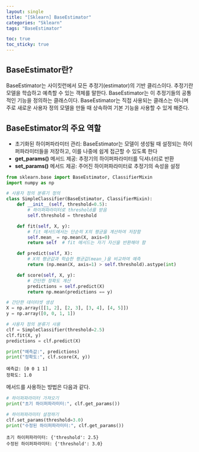 ```yaml
---
layout: single
title: "[Sklearn] BaseEstimator"
categories: "Sklearn"
tags: "BaseEstimator"

toc: true
toc_sticky: true
---
```


## BaseEstimator란?
BaseEstimator는 사이킷런에서 모든 추정기(estimator)의 기반 클리스이다. 추정기란 모델을 학습하고 예측할 수 있는 객체를 말한다. BaseEstimator는 이 추정기들의 공통적인 기능을 정의하는 클래스이다. BaseEstimator는 직접 사용되는 클래스는 아니며 주로 새로운 사용자 정의 모델을 만들 때 상속하여 기본 기능을 사용할 수 있게 해준다.

## BaseEstimator의 주요 역할
- 초기화된 하이퍼파라미터 관리: BaseEstimator는 모델이 생성될 때 설정되는 하이퍼파라미터들을 저장하고, 이를 나중에
 쉽게 접근할 수 있도록 한다
- **get_params()** 메서드 제공: 추정기의 하이퍼파라미터를 딕셔너리로 반환
- **set_params()** 메서드 제공: 주어진 하이퍼파라미터로 추정기의 속성을 설정


```python
from sklearn.base import BaseEstimator, ClassifierMixin
import numpy as np

# 사용자 정의 분류기 정의
class SimpleClassifier(BaseEstimator, ClassifierMixin):
    def __init__(self, threshold=0.5):
        # 하이퍼파라미터로 threshold를 받음
        self.threshold = threshold

    def fit(self, X, y):
        # fit 메서드에서는 단순히 X의 평균을 계산하여 저장함
        self.mean_ = np.mean(X, axis=0)
        return self  # fit 메서드는 자기 자신을 반환해야 함

    def predict(self, X):
        # X의 평균값과 학습한 평균값(mean_)을 비교하여 예측
        return (np.mean(X, axis=1) > self.threshold).astype(int)

    def score(self, X, y):
        # 간단한 정확도 계산
        predictions = self.predict(X)
        return np.mean(predictions == y)

# 간단한 데이터셋 생성
X = np.array([[1, 2], [2, 3], [3, 4], [4, 5]])
y = np.array([0, 0, 1, 1])

# 사용자 정의 분류기 사용
clf = SimpleClassifier(threshold=2.5)
clf.fit(X, y)
predictions = clf.predict(X)

print("예측값:", predictions)
print("정확도:", clf.score(X, y))
```

    예측값: [0 0 1 1]
    정확도: 1.0


메서드를 사용하는 방법은 다음과 같다.

```python
# 하이퍼파라미터 가져오기
print("초기 하이퍼파라미터:", clf.get_params())

# 하이퍼파라미터 설정하기
clf.set_params(threshold=3.0)
print("수정된 하이퍼파라미터:", clf.get_params())
```

    초기 하이퍼파라미터: {'threshold': 2.5}
    수정된 하이퍼파라미터: {'threshold': 3.0}

